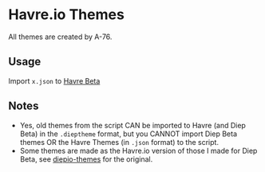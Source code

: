 # Havre.io Themes
All themes are created by A-76.
## Usage
Import `x.json` to [Havre Beta](beta.havre.io)
## Notes
- Yes, old themes from the script CAN be imported to Havre (and Diep Beta) in the `.dieptheme` format, but you CANNOT import Diep Beta themes OR the Havre Themes (in `.json` format) to the script.
- Some themes are made as the Havre.io version of those I made for Diep Beta, see [diepio-themes](https://github.com/XyrenTheCoder/diepio-themes) for the original.
